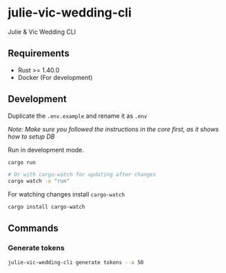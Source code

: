 # julie-vic-wedding-cli

Julie & Vic Wedding CLI

## Requirements

-   Rust >= 1.40.0
-   Docker (For development)

## Development

Duplicate the `.env.example` and rename it as `.env`

_Note: Make sure you followed the instructions in the core first, as it shows how to setup DB_

Run in development mode.

```sh
cargo run

# Or with cargo-watch for updating after changes
cargo watch -x "run"
```

For watching changes install `cargo-watch`

```sh
cargo install cargo-watch
```

## Commands

### Generate tokens

```sh
julie-vic-wedding-cli generate tokens --a 50
```
